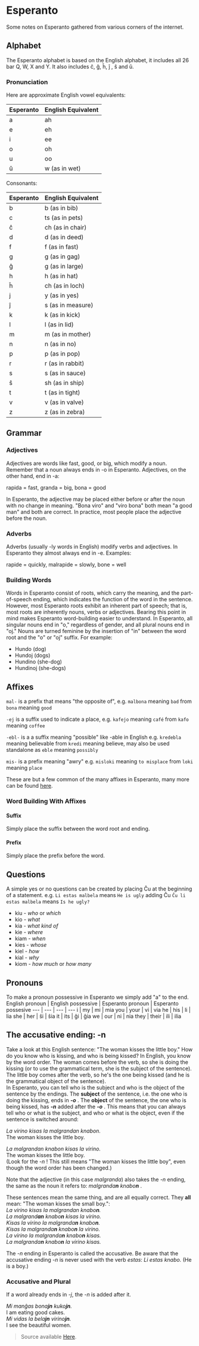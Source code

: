 
# Esperanto
Some notes on Esperanto gathered from various corners of the internet.
## Alphabet
The Esperanto alphabet is based on the English alphabet, it includes all 26 bar Q, W, X and Y. It also includes ĉ, ĝ, ĥ, ĵ , ŝ and ŭ.
### Pronunciation

Here are approximate English vowel equivalents:

Esperanto | English Equivalent
--- | ---
a | ah
e | eh
i | ee
o | oh
u | oo
ŭ | w (as in wet)

Consonants:

Esperanto | English Equivalent
--- | ---
b | b (as in bib)
c | ts (as in pets)
ĉ | ch (as in chair)
d | d (as in deed)
f | f (as in fast)
g | g (as in gag)
ĝ | g (as in large)
h | h (as in hat)
ĥ | ch (as in loch)
j | y (as in yes)
ĵ | s (as in measure)
k | k (as in kick)
l | l (as in lid)
m | m (as in mother)
n | n (as in no)
p | p  (as in pop)
r | r (as in rabbit)
s | s (as in sauce)
ŝ | sh (as in ship)
t | t (as in tight)
v | v (as in valve)
z | z (as in zebra)

## Grammar
### Adjectives
Adjectives are words like fast, good, or big, which modify a noun. Remember that a noun always ends in -o in Esperanto. Adjectives, on the other hand, end in -a:

rapida = fast, granda = big, bona = good

In Esperanto, the adjective may be placed either before or after the noun with no change in meaning. "Bona viro" and "viro bona" both mean "a good man" and both are correct. In practice, most people place the adjective before the noun.

### Adverbs
Adverbs (usually -ly words in English) modify verbs and adjectives. In Esperanto they almost always end in -e. Examples:

rapide = quickly, malrapide = slowly, bone = well

### Building Words
Words in Esperanto consist of roots, which carry the meaning, and the part-of-speech ending, which indicates the function of the word in the sentence. However, most Esperanto roots exhibit an inherent part of speech; that is, most roots are inherently nouns, verbs or adjectives. Bearing this point in mind makes Esperanto word-building easier to understand.
In Esperanto, all singular nouns end in "o," regardless of gender, and all plural nouns end in "oj." Nouns are turned feminine by the insertion of "in" between the word root and the "o" or "oj" suffix. For example:

-   Hundo (dog)
-   Hundoj (dogs)
-   Hundino (she-dog)
-   Hundinoj (she-dogs)

## Affixes
`mal-` is a prefix that means "the opposite of", e.g. `malbona` meaning `bad` from `bona` meaning `good`

`-ej` is a suffix used to indicate a place, e.g. `kafejo` meaning `café` from `kafo` meaning `coffee`

`-ebl-` is a a suffix meaning "possible" like -able in English e.g. `kredebla` meaning believable from `kredi` meaning believe, may also be used standalone as `eble` meaning `possibly`

`mis-` is a prefix meaning "awry" e.g. `misloki` meaning `to misplace` from `loki` meaning `place`

These are but a few common of the many affixes in Esperanto, many more can be found [here](https://en.wikibooks.org/wiki/Esperanto/Appendix/Table_of_affixes).

### Word Building With Affixes
#### Suffix
Simply place the suffix between the word root and ending.
####  Prefix
Simply place the prefix before the word.

## Questions
A simple yes or no questions can be created by placing Ĉu at the beginning of a statement. e.g. `Li estas malbela` means `He is ugly`  adding Ĉu `Ĉu li estas malbela`  means `Is he ugly?`
-   kiu - _who_ or _which_
-   kio - _what_
-   kia - _what kind of_
-   kie - _where_
-   kiam - _when_
-   kies - _whose_
-   kiel - _how_
-   kial - _why_
-   kiom - _how much_ or _how many_


## Pronouns
To make a pronoun possessive in Esperanto we simply add "a" to the end.
English pronoun | English possessive | Esperanto pronoun | Esperanto possesive
--- | --- | --- | ---
i | my | mi | mia
you | your | vi | via
he | his | li | lia
she | her | ŝi | ŝia
it | its | ĝi | ĝia
we | our | ni | nia
they | their | ili | ilia

## The accusative ending: -n
Take a look at this English sentence: "The woman kisses the little boy." How do you know who is kissing, and who is being kissed? In English, you know by the word order. The woman comes before the verb, so she is doing the kissing (or to use the grammatical term, she is the subject of the sentence). The little boy comes after the verb, so he's the one being kissed (and he is the grammatical object of the sentence).  
In Esperanto, you can tell who is the subject and who is the object of the sentence by the endings. The **subject** of the sentence, i.e. the one who is doing the kissing, ends in **_-o_** . The **object** of the sentence, the one who is being kissed, has **_-n_** added after the **_-o_** . This means that you can always tell who or what is the subject, and who or what is the object, even if the sentence is switched around:  

_La virino kisas la malgrandan knabon._  
The woman kisses the little boy.  

_La malgrandan knabon kisas la virino._  
The woman kisses the little boy.  
(Look for the _-n_ ! This still means "The woman kisses the little boy", even though the word order has been changed.)

Note that the adjective (in this case _malgranda_) also takes the _-n_ ending, the same as the noun it refers to: _malgranda**n** knabo**n**_ .  

These sentences mean the same thing, and are all equally correct. They **all** mean: "The woman kisses the small boy.":  
_La virino kisas la malgrandan knabo**n**._  
_La malgrand**an** knabo**n** kisas la virino._  
_Kisas la virino la malgranda**n** knabo**n**._  
_Kisas la malgranda**n** knabo**n** la virino._  
_La virino la malgranda**n** knabo**n** kisas._  
_La malgranda**n** knabo**n** la virino kisas._  

The _-n_ ending in Esperanto is called the accusative. Be aware that the accusative ending _-n_ is never used with the verb _estas_: _Li estas knabo._ (He is a boy.)

### Accusative and Plural

If a word already ends in _-j_, the _-n_ is added after it.

_Mi manĝas bona**jn** kuko**jn**._  
I am eating good cakes.  
_Mi vidas la bela**jn** virino**jn**._  
I see the beautiful women.

> Source available [Here](https://github.com/Towtow10/esperanto-notoj).
